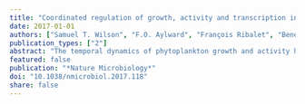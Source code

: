```yaml
---
title: "Coordinated regulation of growth, activity and transcription in natural populations of the unicellular nitrogen-fixing cyanobacterium Crocosphaera"
date: 2017-01-01
authors: ["Samuel T. Wilson", "F.O. Aylward", "François Ribalet", "Benedetto Barone", "John R. Casey", "Paige E. Connell", "J.M. Eppley", "S. Ferron", "J.N. Fitzsimmons", "C.T. Hayes", "A.E. Romano", "K.A. Turk-Kubo", "A. Vislova", "E. Virginia Armbrust", "David A. Caron", "M.J. Church", "John P. Zehr", "David M. Karl", "Edward F. De Long"]
publication_types: ["2"]
abstract: "The temporal dynamics of phytoplankton growth and activity have large impacts on fluxes of matter and energy, yet obtaining in situ metabolic measurements of sufficient resolution for even dominant microorganisms remains a considerable challenge. We performed Lagrangian diel sampling with synoptic measurements of population abundances, dinitrogen (N2) fixation, mortality, productivity, export and transcription in a bloom of Crocosphaera over eight days in the North Pacific Subtropical Gyre (NPSG). Quantitative transcriptomic analyses revealed clear diel oscillations in transcript abundances for 34% of Crocosphaera genes identified, reflecting a systematic progression of gene expression in diverse metabolic pathways. Significant time-lagged correspondence was evident between nifH transcript abundance and maximal N2 fixation, as well as sepF transcript abundance and cell division, demonstrating the utility of transcriptomics to predict the occurrence and timing of physiological and biogeochemical processes in natural populations. Indirect estimates of carbon fixation by Crocosphaera were equivalent to 11% of net community production, suggesting that under bloom conditions this diazotroph has a considerable impact on the wider carbon cycle. Our cross-scale synthesis of molecular, population and community-wide data underscores the tightly coordinated in situ metabolism of the keystone N2-fixing cyanobacterium Crocosphaera, as well as the broader ecosystem-wide implications of its activities."
featured: false
publication: "*Nature Microbiology*"
doi: "10.1038/nmicrobiol.2017.118"
share: false
---
```


